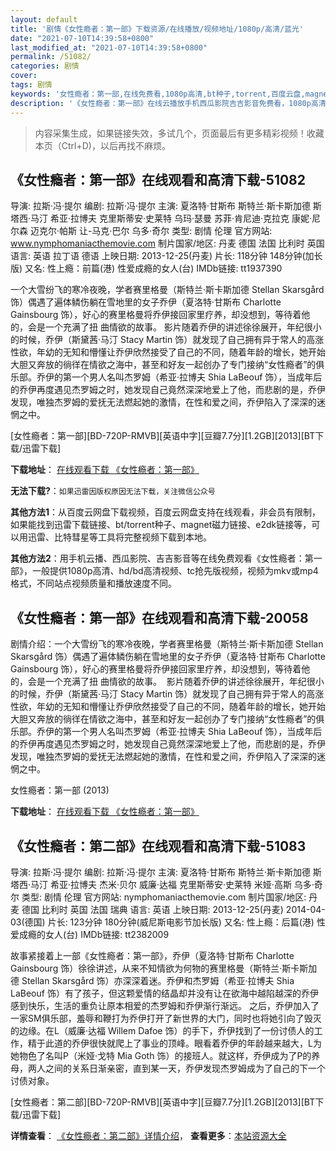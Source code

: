 ```yaml
---
layout: default
title: '剧情《女性瘾者：第一部》下载资源/在线播放/视频地址/1080p/高清/蓝光'
date: "2021-07-10T14:39:58+0800"
last_modified_at: "2021-07-10T14:39:58+0800"
permalink: /51082/
categories: 剧情
cover:
tags: 剧情
keywords: '女性瘾者：第一部,在线免费看,1080p高清,bt种子,torrent,百度云盘,magnet,磁力链,迅雷下载资源'
description: '《女性瘾者：第一部》在线云播放手机西瓜影院吉吉影音免费看，1080p高清bd/hd未删减完整版和tc抢先枪版，mkv/mp4格式，附带bt/torrent种子、magnet/磁力链、百度云盘、网盘资源迅雷下载链接'
---
```


>内容采集生成，如果链接失效，多试几个，页面最后有更多精彩视频！收藏本页（Ctrl+D)，以后再找不麻烦。


## 《女性瘾者：第一部》在线观看和高清下载-51082

导演: 拉斯·冯·提尔 编剧: 拉斯·冯·提尔 主演: 夏洛特·甘斯布 斯特兰·斯卡斯加德 斯塔西·马汀 希亚·拉博夫 克里斯蒂安·史莱特 乌玛·瑟曼 苏菲·肯尼迪·克拉克 康妮·尼尔森 迈克尔·帕斯 让-马克·巴尔 乌多·奇尔 类型: 剧情 伦理 官方网站: www.nymphomaniacthemovie.com 制片国家/地区: 丹麦 德国 法国 比利时 英国 语言: 英语 拉丁语 德语 上映日期: 2013-12-25(丹麦) 片长: 118分钟 148分钟(加长版) 又名: 性上瘾：前篇(港) 性爱成瘾的女人(台) IMDb链接: tt1937390

一个大雪纷飞的寒冷夜晚，学者赛里格曼（斯特兰·斯卡斯加德 Stellan Skarsgård 饰）偶遇了遍体鳞伤躺在雪地里的女子乔伊（夏洛特·甘斯布 Charlotte Gainsbourg 饰），好心的赛里格曼将乔伊接回家里疗养，却没想到，等待着他的，会是一个充满了扭 曲情欲的故事。 影片随着乔伊的讲述徐徐展开，年纪很小的时候，乔伊（斯黛茜·马汀 Stacy Martin 饰）就发现了自己拥有异于常人的高涨性欲，年幼的无知和懵懂让乔伊欣然接受了自己的不同，随着年龄的增长，她开始大胆又奔放的徜徉在情欲之海中，甚至和好友一起创办了专门接纳“女性瘾者”的俱乐部。乔伊的第一个男人名叫杰罗姆（希亚·拉博夫 Shia LaBeouf 饰），当成年后的乔伊再度遇见杰罗姆之时，她发现自己竟然深深地爱上了他，而悲剧的是，乔伊发现，唯独杰罗姆的爱抚无法燃起她的激情，在性和爱之间，乔伊陷入了深深的迷惘之中。


[女性瘾者：第一部][BD-720P-RMVB][英语中字][豆瓣7.7分][1.2GB][2013][BT下载/迅雷下载]

**下载地址**： [在线观看下载 《女性瘾者：第一部》](https://www.btdx8.com/torrent/nymphomaniac_volume_i_2013.html) 


**无法下载?**：`如果迅雷因版权原因无法下载，关注微信公众号 `

**其他方法1**：从百度云网盘下载视频，百度云网盘支持在线观看，非会员有限制，如果能找到迅雷下载链接、bt/torrent种子、magnet磁力链接、e2dk链接等，可以用迅雷、比特彗星等工具将完整视频下载到本地。

**其他方法2**：用手机云播、西瓜影院、吉吉影音等在线免费观看《女性瘾者：第一部》，一般提供1080p高清、hd/bd高清视频、tc抢先版视频，视频为mkv或mp4格式，不同站点视频质量和播放速度不同。


## 《女性瘾者：第一部》在线观看和高清下载-20058

剧情介绍：一个大雪纷飞的寒冷夜晚，学者赛里格曼（斯特兰·斯卡斯加德 Stellan Skarsgård 饰）偶遇了遍体鳞伤躺在雪地里的女子乔伊（夏洛特·甘斯布 Charlotte Gainsbourg 饰），好心的赛里格曼将乔伊接回家里疗养，却没想到，等待着他的，会是一个充满了扭 曲情欲的故事。  影片随着乔伊的讲述徐徐展开，年纪很小的时候，乔伊（斯黛茜·马汀 Stacy Martin 饰）就发现了自己拥有异于常人的高涨性欲，年幼的无知和懵懂让乔伊欣然接受了自己的不同，随着年龄的增长，她开始大胆又奔放的徜徉在情欲之海中，甚至和好友一起创办了专门接纳“女性瘾者”的俱乐部。乔伊的第一个男人名叫杰罗姆（希亚·拉博夫 Shia LaBeouf 饰），当成年后的乔伊再度遇见杰罗姆之时，她发现自己竟然深深地爱上了他，而悲剧的是，乔伊发现，唯独杰罗姆的爱抚无法燃起她的激情，在性和爱之间，乔伊陷入了深深的迷惘之中。


女性瘾者：第一部 (2013)

**下载地址**： [在线观看下载 《女性瘾者：第一部》](https://www.btbtdy.me/btdy/dy2031.html) 


## 《女性瘾者：第二部》在线观看和高清下载-51083

导演: 拉斯·冯·提尔 编剧: 拉斯·冯·提尔 主演: 夏洛特·甘斯布 斯特兰·斯卡斯加德 斯塔西·马汀 希亚·拉博夫 杰米·贝尔 威廉·达福 克里斯蒂安·史莱特 米娅·高斯 乌多·奇尔 类型: 剧情 伦理 官方网站: nymphomaniacthemovie.com 制片国家/地区: 丹麦 德国 比利时 英国 法国 瑞典 语言: 英语 上映日期: 2013-12-25(丹麦) 2014-04-03(德国) 片长: 123分钟 180分钟(威尼斯电影节加长版) 又名: 性上瘾：后篇(港) 性爱成瘾的女人(台) IMDb链接: tt2382009

故事紧接着上一部《女性瘾者：第一部》，乔伊（夏洛特·甘斯布 Charlotte Gainsbourg 饰）徐徐讲述，从来不知情欲为何物的赛里格曼（斯特兰·斯卡斯加德 Stellan Skarsgård 饰）亦深深着迷。乔伊和杰罗姆（希亚·拉博夫 Shia LaBeouf 饰）有了孩子，但这颗爱情的结晶却并没有让在欲海中越陷越深的乔伊感到快乐，生活的重负让原本相爱的杰罗姆和乔伊渐行渐远。 之后，乔伊加入了一家SM俱乐部，羞辱和鞭打为乔伊打开了新世界的大门，同时也将她引向了毁灭的边缘。在L（威廉·达福 Willem Dafoe 饰）的手下，乔伊找到了一份讨债人的工作，精于此道的乔伊很快就爬上了事业的顶峰。眼看着乔伊的年龄越来越大，L为她物色了名叫P（米娅·戈特 Mia Goth 饰）的接班人。就这样，乔伊成为了P的养母，两人之间的关系日渐亲密，直到某一天，乔伊发现杰罗姆成为了自己的下一个讨债对象。


[女性瘾者：第二部][BD-720P-RMVB][英语中字][豆瓣7.7分][1.2GB][2013][BT下载/迅雷下载]

**详情查看**： [《女性瘾者：第二部》详情介绍](/movie/51083/)， **查看更多**：[本站资源大全](/movie/t/all/)

